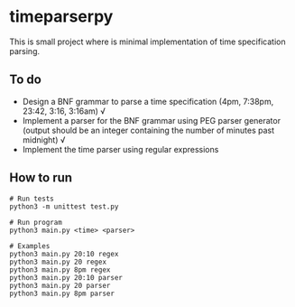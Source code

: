 # timeparserpy
This is small project where is minimal implementation of time specification parsing.

## To do
* Design a BNF grammar to parse a time specification (4pm, 7:38pm, 23:42, 3:16, 3:16am) √
* Implement a parser for the BNF grammar using PEG parser generator (output should be an integer containing the number of minutes past midnight) √
* Implement the time parser using regular expressions

## How to run
```
# Run tests
python3 -m unittest test.py

# Run program
python3 main.py <time> <parser>

# Examples
python3 main.py 20:10 regex
python3 main.py 20 regex
python3 main.py 8pm regex
python3 main.py 20:10 parser
python3 main.py 20 parser
python3 main.py 8pm parser
```
